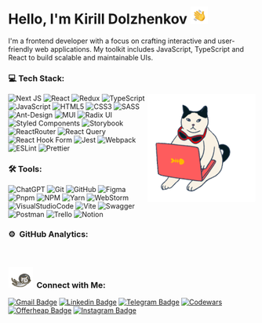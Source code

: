 # Hello, I'm Kirill Dolzhenkov <img src="./assets/handWave.gif" width="35" heigth="35" alt="hand Wave"/>

I'm a frontend developer with a focus on crafting interactive and user-friendly web applications. My toolkit includes JavaScript, TypeScript and React to build scalable and maintainable UIs.

### 💻 Tech Stack:
<img align="right" src="./assets/codingCat.gif" width="220" alt="Coding Cat" />

![Next JS](https://img.shields.io/badge/Next-black?style=flat-square&logo=next.js&logoColor=white)
![React](https://img.shields.io/badge/React-20232A?style=flat-square&logo=react&logoColor=61DAFB)
![Redux](https://img.shields.io/badge/Redux-593D88?style=flat-square&logo=redux&logoColor=white)
![TypeScript](https://img.shields.io/badge/TypeScript-007ACC?style=flat-square&logo=typescript&logoColor=white)
![JavaScript](https://img.shields.io/badge/javascript-%23323330.svg?style=flat-square&logo=javascript&logoColor=%23F7DF1E)
![HTML5](https://img.shields.io/badge/HTML5-E34F26?style=flat-square&logo=html5&logoColor=white)
![CSS3](https://img.shields.io/badge/CSS3-1572B6?style=flat-square&logo=css3&logoColor=white)
![SASS](https://img.shields.io/badge/SASS-hotpink.svg?style=flat-square&logo=SASS&logoColor=white)
![Ant-Design](https://img.shields.io/badge/-AntDesign-%230170FE?style=flat-square&logo=ant-design&logoColor=white)
![MUI](https://img.shields.io/badge/MUI-%230081CB.svg?style=flat-square&logo=mui&logoColor=white)
![Radix UI](https://img.shields.io/badge/radix%20ui-161618.svg?style=flat-square&logo=radix-ui&logoColor=white)
![Styled Components](https://img.shields.io/badge/styled--components-DB7093?style=flat-square&logo=styled-components&logoColor=white)
![Storybook](https://img.shields.io/badge/-Storybook-FF4785?style=flat-square&logo=storybook&logoColor=white)
![ReactRouter](https://img.shields.io/badge/React_Router-CA4245?style=flat-square&logo=react-router&logoColor=white)
![React Query](https://img.shields.io/badge/-React%20Query-FF4154?style=flat-square&logo=react%20query&logoColor=white)
![React Hook Form](https://img.shields.io/badge/React%20Hook%20Form-%23EC5990.svg?style=flat-square&logo=reacthookform&logoColor=white)
![Jest](https://img.shields.io/badge/-jest-%23C21325?style=flat-square&logo=jest&logoColor=white)
![Webpack](https://img.shields.io/badge/webpack-%238DD6F9.svg?style=flat-square&logo=webpack&logoColor=black)
![ESLint](https://img.shields.io/badge/ESLint-4B3263?style=flat-square&logo=eslint&logoColor=white)
![Prettier](https://img.shields.io/badge/prettier-1A2C34?style=flat-square&logo=prettier&logoColor=F7BA3E) 

### 🛠 Tools:
![ChatGPT](https://img.shields.io/badge/chatGPT-74aa9c?style=flat-square&logo=openai&logoColor=white)
![Git](https://img.shields.io/badge/git-%23F05033.svg?style=flat-square&logo=git&logoColor=white)
![GitHub](https://img.shields.io/badge/github-%23121011.svg?style=flat-square&logo=github&logoColor=white)
![Figma](https://img.shields.io/badge/Figma-F24E1E?style=flat-square&logo=figma&logoColor=white)
![Pnpm](https://img.shields.io/badge/pnpm-yellow.svg?style=flat-square&logo=pnpm&logoColor=white)
![NPM](https://img.shields.io/badge/NPM-%23CB3837.svg?style=flat-square&logo=npm&logoColor=white)
![Yarn](https://img.shields.io/badge/yarn-%232C8EBB.svg?style=flat-square&logo=yarn&logoColor=white)
![WebStorm](https://img.shields.io/badge/webstorm-143?style=flat-square&logo=webstorm&logoColor=white&color=black)
![VisualStudioCode](https://img.shields.io/badge/VS_Code-0078D4?style=flat-square&logo=visual%20studio%20code&logoColor=white)
![Vite](https://img.shields.io/badge/vite-%23646CFF.svg?style=flat-square&logo=vite&logoColor=white)
![Swagger](https://img.shields.io/badge/-Swagger-%23Clojure?style=flat-square&logo=swagger&logoColor=white)
![Postman](https://img.shields.io/badge/Postman-FF6C37?style=flat-square&logo=postman&logoColor=white)
![Trello](https://img.shields.io/badge/Trello-%23026AA7.svg?style=flat-square&logo=Trello&logoColor=white)
![Notion](https://img.shields.io/badge/Notion-%23000000.svg?style=flat-square&logo=notion&logoColor=white)

### ⚙️ &nbsp;GitHub Analytics:
<div id="stat" align="left">
  <img src="https://github-profile-summary-cards.vercel.app/api/cards/profile-details?username=KirillDolzhenkov&theme=tokyonight" width="842" alt=""/>
  <img src="https://github-profile-summary-cards.vercel.app/api/cards/most-commit-language?username=KirillDolzhenkov&theme=tokyonight" width="420" alt=""/>
  <img src="https://github-profile-summary-cards.vercel.app/api/cards/stats?username=KirillDolzhenkov&theme=tokyonight" width="420" alt=""/>
</div>

### <img src="./assets/spaceCat.gif" width="50"> &nbsp;Connect with Me:
[![Gmail Badge](https://img.shields.io/badge/-k.dolzhenkov@gmail.com-c14438?style=flat&logo=Gmail&logoColor=white)][gmail]
[![Linkedin Badge](https://img.shields.io/badge/-KyrillDolzhenkov-0072b1?style=flat&logo=Linkedin&logoColor=white)][linkedin]
[![Telegram Badge](https://img.shields.io/badge/-@AN5H1N-0088CC?style=flat&logo=Telegram&logoColor=white)][telegram]
[<img alt="Codewars" width="300px" src="https://www.codewars.com/users/AN5H1N/badges/small"/>][codewars]
[![Offerheap Badge](https://img.shields.io/badge/-Kirill%20Dolzhenkov-FED745?style=flat&logo=Offerheap&logoColor=white)][offerheap]
[![Instagram Badge](https://img.shields.io/badge/-k.dolzhenkov-E4405F?style=flat&logo=Instagram&logoColor=white)][instagram]

[gmail]: mailto:k.dolzhenkov@gmail.com "Connect via Email"
[linkedin]: https://www.linkedin.com/in/kyrill-dolzhenkov-a30557206/ "Connect on LinkedIn"
[telegram]: https://t.me/AN5H1N "Contact on Telegram"
[codewars]: https://www.codewars.com/users/AN5H1N/published_translations "Check my codewars"
[offerheap]: https://offerheap.com/specialist/KirillDolzhenkov "Check my offerheap"
[instagram]: https://www.instagram.com/k.dolzhenkov/ "Follow on Instagram"

